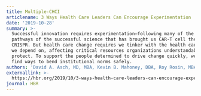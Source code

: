 ```yaml
---
title: Multiple-CHCI
articlename: 3 Ways Health Care Leaders Can Encourage Experimentation
date: '2019-10-28'
summary: >-
  Successful innovation requires experimentation—following many of the same
  pathways of the successful science that has brought us CAR-T cell therapy and
  CRISPR. But health care change requires we tinker with the health care system
  we depend on, affecting critical resources organizations understandably
  protect. To support the people determined to drive change quickly, we need to
  find ways to bend institutional norms safely.
authors: 'David A. Asch, MD, MBA, Kevin B. Mahoney, DBA, Roy Rosin, MBA'
externallink: >-
  https://hbr.org/2019/10/3-ways-health-care-leaders-can-encourage-experimentation
journal: HBR
---
```


